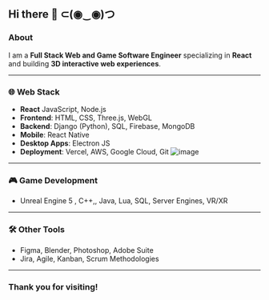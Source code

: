 ## Hi there 👋 ⊂(◉‿◉)つ

### About
I am a **Full Stack Web and Game Software Engineer** specializing in **React** and building **3D interactive web experiences**.

---

### 🌐 Web Stack
- **React** JavaScript, Node.js
- **Frontend**: HTML, CSS, Three.js, WebGL
- **Backend**: Django (Python), SQL, Firebase, MongoDB
- **Mobile**: React Native
- **Desktop Apps**: Electron JS
- **Deployment**: Vercel, AWS, Google Cloud, Git 
![image](https://github.com/user-attachments/assets/f26b6544-e4f2-4db9-81b9-1f8fd0bba1f3)

---

### 🎮 Game Development
- Unreal Engine 5 , C++,, Java, Lua, SQL, Server Engines, VR/XR

---

### 🛠️ Other Tools
- Figma, Blender, Photoshop, Adobe Suite
- Jira, Agile, Kanban, Scrum Methodologies
  
---

### Thank you for visiting!


<!--

TODO: CERTIFICATIONS

**jasonygodfrey/jasonygodfrey** is a ✨ _special_ ✨ repository because its `README.md` (this file) appears on your GitHub profile.

Here are some ideas to get you started:

- 🔭 I’m currently working on ...
- 🌱 I’m currently learning ...
- 👯 I’m looking to collaborate on ...
- 🤔 I’m looking for help with ...
- 💬 Ask me about ...
- 📫 How to reach me: ...
- 😄 Pronouns: ...
- ⚡ Fun fact: ...
-->
